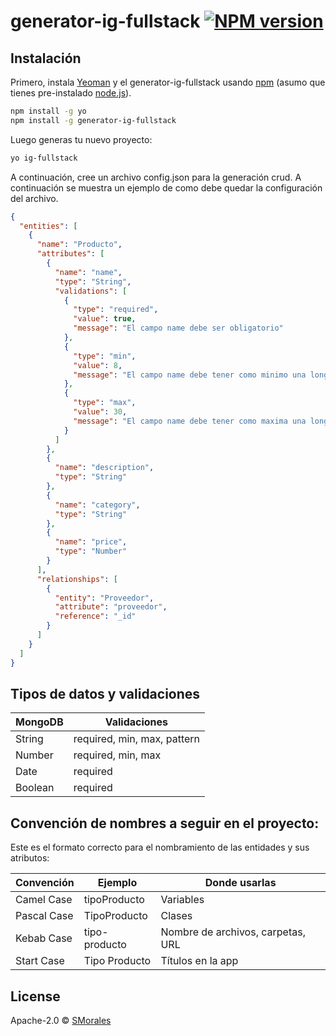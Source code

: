 # generator-ig-fullstack [![NPM version][npm-image]][npm-url]
> 

## Instalación

Primero, instala [Yeoman](http://yeoman.io) y el generator-ig-fullstack usando [npm](https://www.npmjs.com/) (asumo que tienes pre-instalado [node.js](https://nodejs.org/)).

```bash
npm install -g yo
npm install -g generator-ig-fullstack
```

Luego generas tu nuevo proyecto:

```bash
yo ig-fullstack
```

A continuación, cree un archivo config.json para la generación crud. A continuación se muestra un ejemplo de como debe quedar la configuración del archivo.


```json
{
  "entities": [
    {
      "name": "Producto",
      "attributes": [
        {
          "name": "name",
          "type": "String",
          "validations": [
            {
              "type": "required",
              "value": true,
              "message": "El campo name debe ser obligatorio"
            },
            {
              "type": "min",
              "value": 8,
              "message": "El campo name debe tener como minimo una longitud de 8"
            },
            {
              "type": "max",
              "value": 30,
              "message": "El campo name debe tener como maxima una longitud de 30"
            }
          ]
        },
        {
          "name": "description",
          "type": "String"
        },
        {
          "name": "category",
          "type": "String"
        },
        {
          "name": "price",
          "type": "Number"
        }
      ],
      "relationships": [
        {
          "entity": "Proveedor",
          "attribute": "proveedor",
          "reference": "_id"
        }
      ]
    }
  ]
}
```
## Tipos de datos y validaciones
| MongoDB  |         Validaciones         |
|----------|------------------------------|
| String   | required, min, max, pattern  |
| Number   | required, min, max           |
| Date     | required                     |
| Boolean  | required                     |

## Convención de nombres a seguir en el proyecto:
Este es el formato correcto para el nombramiento de las entidades y sus atributos:

| Convención  |    Ejemplo    |            Donde usarlas           |
|-------------|---------------|------------------------------------|
| Camel Case  | tipoProducto  | Variables                          |
| Pascal Case | TipoProducto  | Clases                             |
| Kebab Case  | tipo-producto | Nombre de archivos, carpetas, URL  |
| Start Case  | Tipo Producto |  Títulos en la app                 |
## License

Apache-2.0 © [SMorales]()


[npm-image]: https://badge.fury.io/js/generator-ig-fullstack.svg
[npm-url]: https://npmjs.org/package/generator-ig-fullstack

